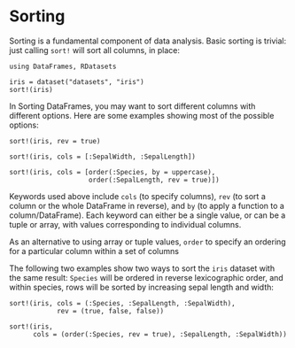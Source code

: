 Sorting
=======

Sorting is a fundamental component of data analysis. Basic sorting is trivial: just calling `sort!` will sort all columns, in place:

    using DataFrames, RDatasets

    iris = dataset("datasets", "iris")
    sort!(iris)

In Sorting DataFrames, you may want to sort different columns with different options. Here are some examples showing most of the possible options:

    sort!(iris, rev = true)

    sort!(iris, cols = [:SepalWidth, :SepalLength])

    sort!(iris, cols = [order(:Species, by = uppercase),
                        order(:SepalLength, rev = true)])

Keywords used above include `cols` (to specify columns), `rev` (to sort a column or the whole DataFrame in reverse), and `by` (to apply a function to a column/DataFrame). Each keyword can either be a single value, or can be a tuple or array, with values corresponding to individual columns.

As an alternative to using array or tuple values, `order` to specify an ordering for a particular column within a set of columns

The following two examples show two ways to sort the `iris` dataset with the same result: `Species` will be ordered in reverse lexicographic order, and within species, rows will be sorted by increasing sepal length and width:

    sort!(iris, cols = (:Species, :SepalLength, :SepalWidth),
                rev = (true, false, false))

    sort!(iris,
          cols = (order(:Species, rev = true), :SepalLength, :SepalWidth))
